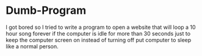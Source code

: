 ﻿# Dumb-Program

I got bored so I tried to write a program to open a website that will loop a 10 hour song forever if the computer is idle for more than 30 seconds just to keep the computer screen on instead of turning off put computer to sleep like a normal person.
